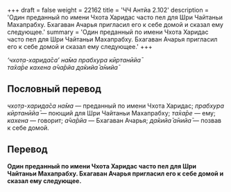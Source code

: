 +++
draft = false
weight = 22162
title = 'ЧЧ Антйа 2.102'
description = 'Один преданный по имени Чхота Харидас часто пел для Шри Чайтаньи Махапрабху. Бхагаван Ачарья пригласил его к себе домой и сказал ему следующее.'
summary = 'Один преданный по имени Чхота Харидас часто пел для Шри Чайтаньи Махапрабху. Бхагаван Ачарья пригласил его к себе домой и сказал ему следующее.'
+++

_‘чхот̣а-харида̄са’ на̄ма прабхура кӣртанӣйа̄  
та̄ха̄ре кахена а̄ча̄рйа д̣а̄кийа̄ а̄нийа̄_

## Пословный перевод

_чхот̣а_\-_харида̄са_ _на̄ма_ — преданный по имени Чхота Харидас; _прабхура_ _кӣртанӣйа̄_ — поющий для Шри Чайтаньи Махапрабху; _та̄ха̄ре_ — ему; _кахена_ — говорит; _а̄ча̄рйа_ — Бхагаван Ачарья; _д̣а̄кийа̄_ _а̄нийа̄_ — позвав к себе домой.

## Перевод

**Один преданный по имени Чхота Харидас часто пел для Шри Чайтаньи Махапрабху. Бхагаван Ачарья пригласил его к себе домой и сказал ему следующее.**
